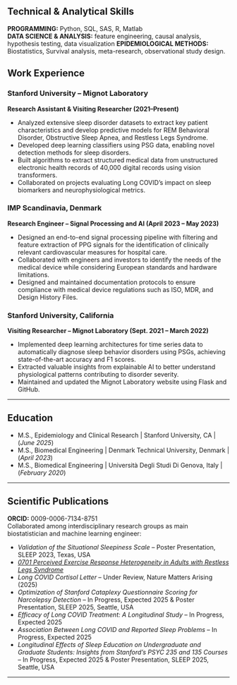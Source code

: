 ## Technical & Analytical Skills
**PROGRAMMING:** Python, SQL, SAS, R, Matlab  
**DATA SCIENCE & ANALYSIS:** feature engineering, causal analysis, hypothesis testing, data visualization
**EPIDEMIOLOGICAL METHODS:** Biostatistics, Survival analysis, meta-research, observational study design. 

## Work Experience

### Stanford University – Mignot Laboratory  
**Research Assistant & Visiting Researcher (2021–Present)**  
- Analyzed extensive sleep disorder datasets to extract key patient characteristics and develop predictive models for REM Behavioral Disorder, Obstructive Sleep Apnea, and Restless Legs Syndrome.  
- Developed deep learning classifiers using PSG data, enabling novel detection methods for sleep disorders.  
- Built algorithms to extract structured medical data from unstructured electronic health records of 40,000 digital records using vision transformers.  
- Collaborated on projects evaluating Long COVID’s impact on sleep biomarkers and neurophysiological metrics.  

### IMP Scandinavia, Denmark  
**Research Engineer – Signal Processing and AI (April 2023 – May 2023)**  
- Designed an end-to-end signal processing pipeline with filtering and feature extraction of PPG signals for the identification of clinically relevant cardiovascular measures for hospital care.  
- Collaborated with engineers and investors to identify the needs of the medical device while considering European standards and hardware limitations.  
- Designed and maintained documentation protocols to ensure compliance with medical device regulations such as ISO, MDR, and Design History Files.  

### Stanford University, California  
**Visiting Researcher – Mignot Laboratory (Sept. 2021 – March 2022)**  
- Implemented deep learning architectures for time series data to automatically diagnose sleep behavior disorders using PSGs, achieving state-of-the-art accuracy and F1 scores.  
- Extracted valuable insights from explainable AI to better understand physiological patterns contributing to disorder severity.  
- Maintained and updated the Mignot Laboratory website using Flask and GitHub.  

---

## Education
- M.S., Epidemiology and Clinical Research | Stanford University, CA | (_June 2025_)
- M.S., Biomedical Engineering | Denmark Technical University, Denmark | (_April 2023_)
- M.S., Biomedical Engineering | Università Degli Studi Di Genova, Italy | (_February 2020_)

---

## Scientific Publications  
**ORCID:** 0009-0006-7134-8751  
Collaborated among interdisciplinary research groups as main biostatistician and machine learning engineer:  
- *Validation of the Situational Sleepiness Scale* – Poster Presentation, SLEEP 2023, Texas, USA  
- [*0701 Perceived Exercise Response Heterogeneity in Adults with Restless Legs Syndrome*](https://academic.oup.com/sleep/article/47/Supplement_1/A300/7654848)  
- *Long COVID Cortisol Letter* – Under Review, Nature Matters Arising (2025)  
- *Optimization of Stanford Cataplexy Questionnaire Scoring for Narcolepsy Detection* – In Progress, Expected 2025 & Poster Presentation, SLEEP 2025, Seattle, USA  
- *Efficacy of Long COVID Treatment: A Longitudinal Study* – In Progress, Expected 2025  
- *Association Between Long COVID and Reported Sleep Problems* – In Progress, Expected 2025  
- *Longitudinal Effects of Sleep Education on Undergraduate and Graduate Students: Insights from Stanford’s PSYC 235 and 135 Courses* – In Progress, Expected 2025 & Poster Presentation, SLEEP 2025, Seattle, USA  

---


